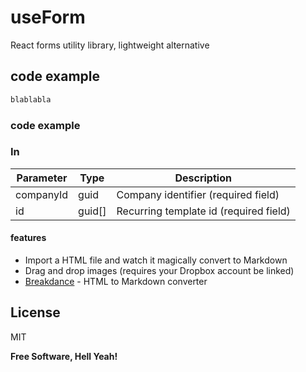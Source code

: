 # useForm
React forms utility library, lightweight alternative


## code example
```js
blablabla
```

### code example

### In

**Parameter**   | **Type**      | **Description**
--------------- | ------------- | --------------------------------------------------------------
companyId       | guid          | Company identifier (required field)
id              | guid[]        | Recurring template id (required field)

#### features
- Import a HTML file and watch it magically convert to Markdown
- Drag and drop images (requires your Dropbox account be linked)
- [Breakdance](https://breakdance.github.io/breakdance/) - HTML to Markdown converter

## License

MIT

**Free Software, Hell Yeah!**
